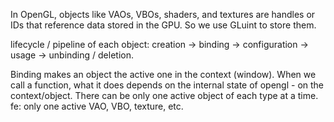 In OpenGL, objects like VAOs, VBOs, shaders, and textures are handles or
IDs that reference data stored in the GPU. So we use GLuint to store them.

lifecycle / pipeline of each object:
creation -> binding -> configuration -> usage -> unbinding / deletion.

Binding makes an object the active one in the context (window).
When we call a function, what it does depends on the internal state
of opengl - on the context/object. There can be only one active object
of each type at a time. fe: only one active VAO, VBO, texture, etc.
